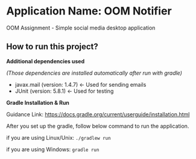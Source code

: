 # Application Name: OOM Notifier
OOM Assignment - Simple social media desktop application


## How to run this project?

**Additional dependencies used**

_(Those dependencies are installed automatically after run with gradle)_

* javax.mail (version: 1.4.7) <- Used for sending emails
* JUnit (version: 5.8.1) <- Used for testing

**Gradle Installation & Run**

Guidance Link: https://docs.gradle.org/current/userguide/installation.html

After you set up the gradle, follow below command to run the application.

if you are using Linux/Unix:    `./gradlew run`

if you are using Windows:  `gradle run`
